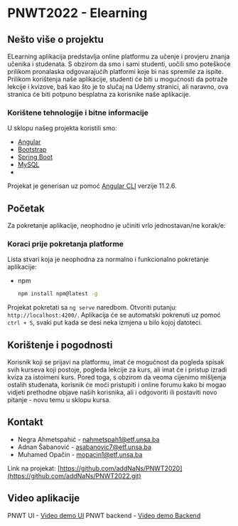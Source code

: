# PNWT2022 - Elearning

## Nešto više o projektu
ELearning aplikacija predstavlja online platformu za učenje i provjeru znanja učenika i studenata. S obzirom da smo i sami studenti, 
uočili smo poteškoće prilikom pronalaska odgovarajućih platformi koje bi nas spremile za ispite. Prilikom korištenja naše aplikacije, studenti će biti u mogućnosti
da potraže lekcije i kvizove, baš kao što je to slučaj na Udemy stranici, ali naravno, ova stranica će biti potpuno besplatna za korisnike naše aplikacije.

### Korištene tehnologije i bitne informacije

U sklopu našeg projekta koristili smo:
* [Angular](https://angular.io/)
* [Bootstrap](https://getbootstrap.com)
* [Spring Boot](https://spring.io/projects/spring-boot)
* [MySQL](https://www.mysql.com/)
* 
Projekat je generisan uz pomoć [Angular CLI](https://github.com/angular/angular-cli) verzije 11.2.6.


## Početak
Za pokretanje aplikacije, neophodno je učiniti vrlo jednostavan/ne korak/e:

### Koraci prije pokretanja platforme
Lista stvari koja je neophodna za normalno i funkcionalno pokretanje aplikacije:
* npm
  ```sh
  npm install npm@latest -g
  ```
Projekat pokretati sa `ng serve` naredbom. Otvoriti putanju: `http://localhost:4200/`. Aplikacija će se automatski pokrenuti uz pomoć `ctrl + S`, svaki put kada se desi
neka izmjena u bilo kojoj datoteci.


## Korištenje i pogodnosti
Korisnik koji se prijavi na platformu, imat će mogućnost da pogleda spisak svih kurseva koji postoje, pogleda lekcije za kurs, ali imat će i pristup izradi kviza za
istoimeni kurs. Pored toga, s obzirom da veoma cijenimo mišljenja ostalih studenata, korisnik će moći pristupiti i online forumu kako bi mogao vidjeti prethodne
objave naših korisnika, ali i odgovoriti ili postaviti novo pitanje - novu temu u sklopu kursa.


<!-- CONTACT -->
## Kontakt

* Negra Ahmetspahić - nahmetspah1@etf.unsa.ba
* Adnan Šabanović - asabanovic7@etf.unsa.ba
* Muhamed Opačin - mopacin1@etf.unsa.ba

Link na projekat: [https://github.com/addNaNs/PNWT2020](https://github.com/addNaNs/PNWT2022.git)

## Video aplikacije

PNWT UI - [Video demo UI](https://etfunsa-my.sharepoint.com/:v:/g/personal/nahmetspah1_etf_unsa_ba/EXYqjHe2OCVMvjRFhWACK9ABc8ZxlJ_epZDtvLgvkJaYLQ?e=38CPiP)
PNWT backend - [Video demo Backend](https://etfunsa-my.sharepoint.com/:v:/g/personal/asabanovic7_etf_unsa_ba/EVQ7iXH6NdpHnxtNabgXHxMBeJ2yqVxLaFYW-kUn4knHrA?e=R4VTUG)
